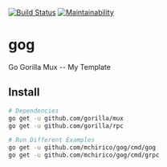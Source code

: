 [![Build Status](https://travis-ci.org/mchirico/gog.svg?branch=develop)](https://travis-ci.org/mchirico/gog) [![Maintainability](https://api.codeclimate.com/v1/badges/1558bc5ede187bd55266/maintainability)](https://codeclimate.com/github/mchirico/gog/maintainability)

# gog
Go Gorilla Mux -- My Template


## Install

```bash
# Dependencies
go get -u github.com/gorilla/mux
go get -u github.com/gorilla/rpc

# Run Different Examples
go get -u github.com/mchirico/gog/cmd/gog
go get -u github.com/mchirico/gog/cmd/grpc


```
